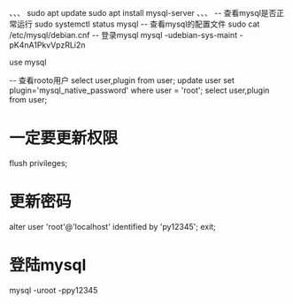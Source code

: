 
、、、
sudo apt  update
sudo apt install mysql-server
、、、
-- 查看mysql是否正常运行
sudo systemctl status mysql
-- 查看mysql的配置文件
sudo cat /etc/mysql/debian.cnf
-- 登录mysql
mysql -udebian-sys-maint -pK4nA1PkvVpzRLi2n

use mysql

-- 查看rooto用户
select user,plugin from user;
update user set plugin='mysql_native_password'  where user = 'root';
select user,plugin from user;
# 一定要更新权限
flush privileges;
# 更新密码
alter user 'root'@'localhost' identified by 'py12345';
exit;

# 登陆mysql
mysql -uroot -ppy12345
